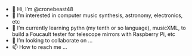 - 👋 Hi, I’m @cronebeast48
- 👀 I’m interested in computer music synthesis, astronomy, electronics, etc
- 🌱 I’m currently learning pythn (my tenth or so language), musicXML, to build a Foucault tester for telescope mirrors with Raspberry Pi, etc
- 💞️ I’m looking to collaborate on ...
- 📫 How to reach me ...

<!---
cronebeast48/cronebeast48 is a ✨ special ✨ repository because its `README.md` (this file) appears on your GitHub profile.
You can click the Preview link to take a look at your changes.
--->
